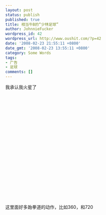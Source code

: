 ```yaml
---
layout: post
status: publish
published: true
title: 相当牛B的“少林足球”
author: JohnnieFucker
wordpress_id: 42
wordpress_url: http://www.oushit.com/?p=42
date: '2008-02-23 21:55:11 +0800'
date_gmt: '2008-02-23 13:55:11 +0800'
category: Some Words
tags:
- 广告
- 足球
comments: []
---
```

<p>我承认我火星了<br />
<object width="425" height="355"><param name="movie" value="http://www.youtube.com/v/Jl39guVpofw&rel=1&border=0"></param><param name="wmode" value="transparent"></param><embed src="http://www.youtube.com/v/Jl39guVpofw&rel=1&border=0" type="application/x-shockwave-flash" wmode="transparent"width="425" height="355"></embed></object><br />
这里面好多跆拳道的动作，比如360，和720</p>
